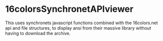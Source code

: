 # 16colorsSynchronetAPIviewer
This uses synchronets javascript functions combined with the 16colors.net api and file structures, to display ansi from their massive library without having to download the archive.
